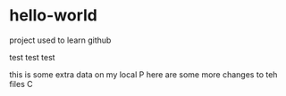 # hello-world
project used to learn github

test test test

this is some extra data on my local P here are some more changes to teh files
C
